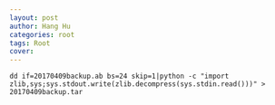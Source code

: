 ```yaml
---
layout: post
author: Hang Hu
categories: root
tags: Root 
cover: 
---
```


`
dd if=20170409backup.ab bs=24 skip=1|python -c "import zlib,sys;sys.stdout.write(zlib.decompress(sys.stdin.read()))" > 20170409backup.tar
`


